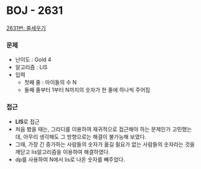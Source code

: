 # BOJ - 2631

[2631번: 줄세우기](https://www.acmicpc.net/problem/2631)

### 문제

- 난이도 : Gold 4
- 알고리즘 : LIS
- 입력
    - 첫째 줄 : 아이들의 수 N
    - 둘째 줄부터 1부터 N까지의 숫자가 한 줄에 하나씩 주어짐

### 접근

- **LIS**로 접근
- 처음 봤을 때는,  그리디를 이용하여 재귀적으로 접근해야 하는 문제인가 고민했는데, 아무리 생각해도 그 방향으로는 해결이 불가능해 보였다.
- 그때, 가장 긴 증가하는 사람들의 숫자가 옮길 필요가 없는 사람들의 숫자라는 것을 깨닫고  lis알고리즘을 이용하여 해결하였다.
- dp를 사용하여 N에서 lis로 나온 숫자를 빼주었다.
